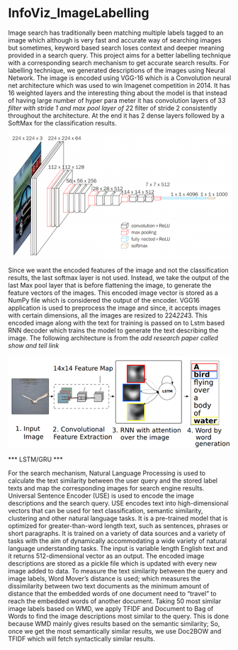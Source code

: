 # InfoViz_ImageLabelling

Image search has traditionally been matching multiple labels tagged to an image which although is very fast and accurate way of searching images but sometimes, keyword based search loses context and deeper meaning provided in a search query. This project aims for a better labelling technique with a corresponding search mechanism to get accurate search results.
For labelling technique, we generated descriptions of the images using Neural Network. The image is encoded using VGG-16 which is a Convolution neural net architecture which was used to win Imagenet competition in 2014. It has 16 weighted layers and the interesting thing about the model is that instead of having large number of hyper para meter it has convolution layers of 3*3 filter with stride 1 and max pool layer of 2*2 filter of stride 2 consistently throughout the architecture. At the end it has 2 dense layers followed by a SoftMax for the classification results. 

![Image of vgg16](https://github.com/GovindBhala/InfoViz_ImageLabelling/blob/master/vgg16.png)

Since we want the encoded features of the image and not the classification results, the last softmax layer is not used. Instead, we take the output of the last Max pool layer that is before flattening the image, to generate the feature vectors of the images. This encoded image vector is stored as a NumPy file which is considered the output of the encoder.
VGG16 application is used to preprocess the image and since, it accepts images with certain dimensions, all the images are resized to 224*224*3.
This encoded image along with the text for training is passed on to Lstm based RNN decoder which trains the model to generate the text describing the image. The following architecture is from the *add research paper called show and tell link*

![Image of showandtell](https://github.com/GovindBhala/InfoViz_ImageLabelling/blob/master/show%20and%20tell%20architecture.png)


*** LSTM/GRU ***

For the search mechanism, Natural Language Processing is used to calculate the text similarity between the user query and the stored label texts and map the corresponding images for search engine results.
Universal Sentence Encoder (USE) is used to encode the image descriptions and the search query. 
USE encodes text into high-dimensional vectors that can be used for text classification, semantic similarity, clustering and other natural language tasks.
It is a pre-trained model that is optimized for greater-than-word length text, such as sentences, phrases or short paragraphs. It is trained on a variety of data sources and a variety of tasks with the aim of dynamically accommodating a wide variety of natural language understanding tasks. The input is variable length English text and it returns 512-dimensional vector as an output.
The encoded image descriptions are stored as a pickle file which is updated with every new image added to data. To measure the text similarity between the query and image labels, Word Mover’s distance is used; which measures the dissimilarity between two text documents as the minimum amount of distance that the embedded words of one document need to “travel” to reach the embedded words of another document.
Taking 50 most similar image labels based on WMD, we apply TFIDF and Document to Bag of Words to find the image descriptions most similar to the query. This is done because WMD mainly gives results based on the semantic similarity; So, once we get the most semantically similar results, we use Doc2BOW and TFIDF which will fetch syntactically similar results.


